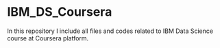 # IBM_DS_Coursera
In this repository I include all files and codes related to IBM Data Science course at Coursera platform.
